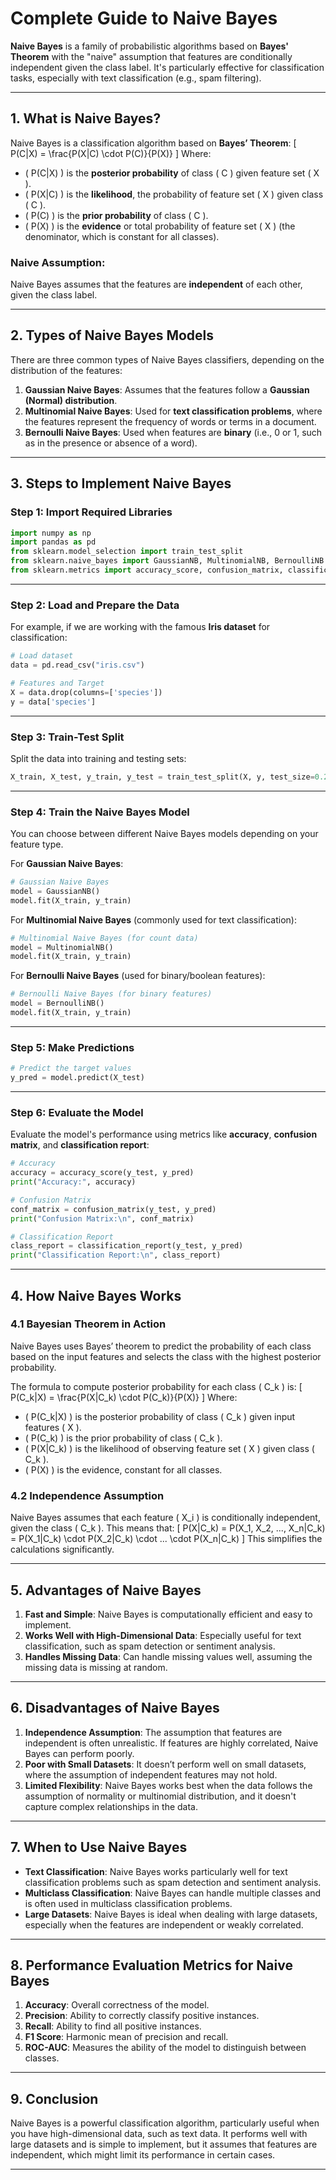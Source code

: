 # **Complete Guide to Naive Bayes**

**Naive Bayes** is a family of probabilistic algorithms based on **Bayes' Theorem** with the "naive" assumption that features are conditionally independent given the class label. It's particularly effective for classification tasks, especially with text classification (e.g., spam filtering).

---

## **1. What is Naive Bayes?**

Naive Bayes is a classification algorithm based on **Bayes’ Theorem**:
\[
P(C|X) = \frac{P(X|C) \cdot P(C)}{P(X)}
\]
Where:
- \( P(C|X) \) is the **posterior probability** of class \( C \) given feature set \( X \).
- \( P(X|C) \) is the **likelihood**, the probability of feature set \( X \) given class \( C \).
- \( P(C) \) is the **prior probability** of class \( C \).
- \( P(X) \) is the **evidence** or total probability of feature set \( X \) (the denominator, which is constant for all classes).

### **Naive Assumption**:
Naive Bayes assumes that the features are **independent** of each other, given the class label.

---

## **2. Types of Naive Bayes Models**

There are three common types of Naive Bayes classifiers, depending on the distribution of the features:

1. **Gaussian Naive Bayes**: Assumes that the features follow a **Gaussian (Normal) distribution**.
2. **Multinomial Naive Bayes**: Used for **text classification problems**, where the features represent the frequency of words or terms in a document.
3. **Bernoulli Naive Bayes**: Used when features are **binary** (i.e., 0 or 1, such as in the presence or absence of a word).

---

## **3. Steps to Implement Naive Bayes**

### **Step 1: Import Required Libraries**
```python
import numpy as np
import pandas as pd
from sklearn.model_selection import train_test_split
from sklearn.naive_bayes import GaussianNB, MultinomialNB, BernoulliNB
from sklearn.metrics import accuracy_score, confusion_matrix, classification_report
```

---

### **Step 2: Load and Prepare the Data**
For example, if we are working with the famous **Iris dataset** for classification:
```python
# Load dataset
data = pd.read_csv("iris.csv")

# Features and Target
X = data.drop(columns=['species'])
y = data['species']
```

---

### **Step 3: Train-Test Split**
Split the data into training and testing sets:
```python
X_train, X_test, y_train, y_test = train_test_split(X, y, test_size=0.2, random_state=42)
```

---

### **Step 4: Train the Naive Bayes Model**
You can choose between different Naive Bayes models depending on your feature type.

For **Gaussian Naive Bayes**:
```python
# Gaussian Naive Bayes
model = GaussianNB()
model.fit(X_train, y_train)
```

For **Multinomial Naive Bayes** (commonly used for text classification):
```python
# Multinomial Naive Bayes (for count data)
model = MultinomialNB()
model.fit(X_train, y_train)
```

For **Bernoulli Naive Bayes** (used for binary/boolean features):
```python
# Bernoulli Naive Bayes (for binary features)
model = BernoulliNB()
model.fit(X_train, y_train)
```

---

### **Step 5: Make Predictions**
```python
# Predict the target values
y_pred = model.predict(X_test)
```

---

### **Step 6: Evaluate the Model**
Evaluate the model's performance using metrics like **accuracy**, **confusion matrix**, and **classification report**:
```python
# Accuracy
accuracy = accuracy_score(y_test, y_pred)
print("Accuracy:", accuracy)

# Confusion Matrix
conf_matrix = confusion_matrix(y_test, y_pred)
print("Confusion Matrix:\n", conf_matrix)

# Classification Report
class_report = classification_report(y_test, y_pred)
print("Classification Report:\n", class_report)
```

---

## **4. How Naive Bayes Works**

### **4.1 Bayesian Theorem in Action**
Naive Bayes uses Bayes’ theorem to predict the probability of each class based on the input features and selects the class with the highest posterior probability.

The formula to compute posterior probability for each class \( C_k \) is:
\[
P(C_k|X) = \frac{P(X|C_k) \cdot P(C_k)}{P(X)}
\]
Where:
- \( P(C_k|X) \) is the posterior probability of class \( C_k \) given input features \( X \).
- \( P(C_k) \) is the prior probability of class \( C_k \).
- \( P(X|C_k) \) is the likelihood of observing feature set \( X \) given class \( C_k \).
- \( P(X) \) is the evidence, constant for all classes.

### **4.2 Independence Assumption**
Naive Bayes assumes that each feature \( X_i \) is conditionally independent, given the class \( C_k \). This means that:
\[
P(X|C_k) = P(X_1, X_2, ..., X_n|C_k) = P(X_1|C_k) \cdot P(X_2|C_k) \cdot ... \cdot P(X_n|C_k)
\]
This simplifies the calculations significantly.

---

## **5. Advantages of Naive Bayes**

1. **Fast and Simple**: Naive Bayes is computationally efficient and easy to implement.
2. **Works Well with High-Dimensional Data**: Especially useful for text classification, such as spam detection or sentiment analysis.
3. **Handles Missing Data**: Can handle missing values well, assuming the missing data is missing at random.

---

## **6. Disadvantages of Naive Bayes**

1. **Independence Assumption**: The assumption that features are independent is often unrealistic. If features are highly correlated, Naive Bayes can perform poorly.
2. **Poor with Small Datasets**: It doesn’t perform well on small datasets, where the assumption of independent features may not hold.
3. **Limited Flexibility**: Naive Bayes works best when the data follows the assumption of normality or multinomial distribution, and it doesn't capture complex relationships in the data.

---

## **7. When to Use Naive Bayes**

- **Text Classification**: Naive Bayes works particularly well for text classification problems such as spam detection and sentiment analysis.
- **Multiclass Classification**: Naive Bayes can handle multiple classes and is often used in multiclass classification problems.
- **Large Datasets**: Naive Bayes is ideal when dealing with large datasets, especially when the features are independent or weakly correlated.

---

## **8. Performance Evaluation Metrics for Naive Bayes**

1. **Accuracy**: Overall correctness of the model.
2. **Precision**: Ability to correctly classify positive instances.
3. **Recall**: Ability to find all positive instances.
4. **F1 Score**: Harmonic mean of precision and recall.
5. **ROC-AUC**: Measures the ability of the model to distinguish between classes.

---

## **9. Conclusion**

Naive Bayes is a powerful classification algorithm, particularly useful when you have high-dimensional data, such as text data. It performs well with large datasets and is simple to implement, but it assumes that features are independent, which might limit its performance in certain cases.

---
